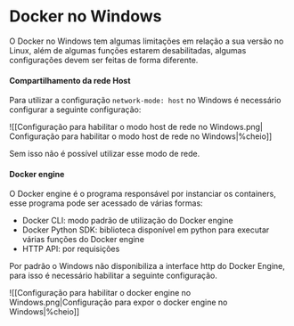 # Docker no Windows

O Docker no Windows tem algumas limitações em relação a sua versão no Linux, além de algumas funções estarem desabilitadas, algumas configurações devem ser feitas de forma diferente.

#### Compartilhamento da rede Host

Para utilizar a configuração `network-mode: host` no Windows é necessário configurar a seguinte configuração:

![[Configuração para habilitar o modo host de rede no Windows.png| Configuração para habilitar o modo host de rede no Windows|%cheio]]

Sem isso não é possível utilizar esse modo de rede.

#### Docker engine

O Docker engine é o programa responsável por instanciar os containers, esse programa pode ser acessado de várias formas:

- Docker CLI: modo padrão de utilização do Docker engine
- Docker Python SDK: biblioteca disponível em python para executar várias funções do Docker engine
- HTTP API: por requisições

Por padrão o Windows não disponibiliza a interface http do Docker Engine, para isso é necessário habilitar a seguinte configuração.

![[Configuração para habilitar o docker engine no Windows.png|Configuração para expor o docker engine no Windows|%cheio]]

